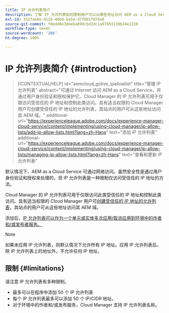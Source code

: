 ```yaml
---
title: IP 允许列表简介
description: 了解 IP 允许列表如何限制用户可以从哪些地址访问 AEM as a Cloud Service 上的域。
exl-id: 352fae8e-d116-40b0-ba54-d7f001f076e8
source-git-commit: f0edd0e3deeba89dcbd2dc1a07859138b24e2220
workflow-type: tm+mt
source-wordcount: '306'
ht-degree: 100%

---
```



# IP 允许列表简介 {#introduction}

>[!CONTEXTUALHELP]
>id="aemcloud_golive_ipallowlist"
>title="管理 IP 允许列表"
>abstract="可通过 Internet 访问 AEM as a Cloud Service，并通过用户身份验证和授权保护它。Cloud Manager 的 IP 允许列表可用于仅限访问受信任的 IP 地址和控制此类访问。具有适当权限的 Cloud Manager 用户可创建受信任的 IP 地址的允许列表，其站点的用户可从这些地址访问其 AEM 域。"
>additional-url="https://experienceleague.adobe.com/docs/experience-manager-cloud-service/content/implementing/using-cloud-manager/ip-allow-lists/add-ip-allow-lists.html?lang=zh-Hans" text="添加 IP 允许列表"
>additional-url="https://experienceleague.adobe.com/docs/experience-manager-cloud-service/content/implementing/using-cloud-manager/ip-allow-lists/managing-ip-allow-lists.html?lang=zh-Hans" text="查看和更新 IP 允许列表"

默认情况下，AEM as a Cloud Service 可通过网络访问。虽然安全性是通过用户身份验证和授权来处理的，但 IP 允许列表是一种限制仅访问受信任的 IP 地址的方法。

Cloud Manager 的 IP 允许列表可用于仅限访问此类受信任的 IP 地址和控制此类访问。具有适当权限的 Cloud Manager 用户可[创建受信任的 IP 地址的允许列表](/help/implementing/cloud-manager/ip-allow-lists/add-ip-allow-lists.md)，其站点的用户可从这些地址访问其 AEM 域。

添加后，[IP 允许列表可以作为一个单元或实体多次应用/取消应用到环境中的作者和/或发布者服务。](/help/implementing/cloud-manager/ip-allow-lists/apply-allow-list.md)

>[!NOTE]
>
>如果未应用 IP 允许列表，则默认情况下允许所有 IP 地址。应用 IP 允许列表后，除 IP 允许列表上的地址外，不允许任何 IP 地址。

## 限制 {#limitations}

请注意 IP 允许列表有多种限制。

* 最多可以在程序中添加 50 个 IP 允许列表
* 每个 IP 允许列表最多可以添加 50 个 IP/CIDR 地址。
* 对于环境中的作者和/或发布服务，Cloud Manager 支持 IP 允许列表名称。

